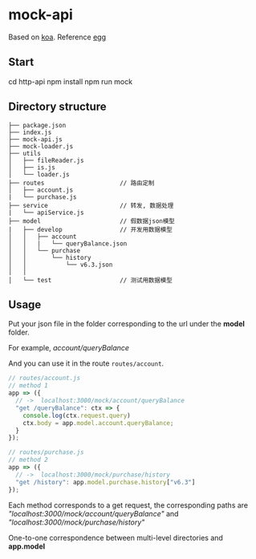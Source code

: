 # mock-api

Based on [koa](https://github.com/koajs/koa).
Reference [egg](https://github.com/eggjs/egg-core)

## Start

cd http-api
npm install
npm run mock

## Directory structure

```
├── package.json
├── index.js
├── mock-api.js
├── mock-loader.js
├── utils
│   ├── fileReader.js
│   ├── is.js
│   └── loader.js
├── routes                     // 路由定制
│   ├── account.js
|   └── purchase.js
├── service                    // 转发, 数据处理
|   └── apiService.js
├── model                      // 假数据json模型
|   ├── develop                // 开发用数据模型
│   │   ├── account
│   │   |   └── queryBalance.json
│   │   └── purchase
│   │       └── history
│   │           └── v6.3.json
│   │
│   └── test                   // 测试用数据模型

```

## Usage

Put your json file in the folder corresponding to the url under the **model** folder.

For example, _account/queryBalance_

And you can use it in the route `routes/account`.

```js
// routes/account.js
// method 1
app => ({
  // ->  localhost:3000/mock/account/queryBalance
  "get /queryBalance": ctx => {
    console.log(ctx.request.query)
    ctx.body = app.model.account.queryBalance;
  }
});

// routes/purchase.js
// method 2
app => ({
  // ->  localhost:3000/mock/purchase/history
  "get /history": app.model.purchase.history["v6.3"]
});
```

Each method corresponds to a get request, the corresponding paths are *"localhost:3000/mock/account/queryBalance"* and *"localhost:3000/mock/purchase/history"*

One-to-one correspondence between multi-level directories and **app.model**
